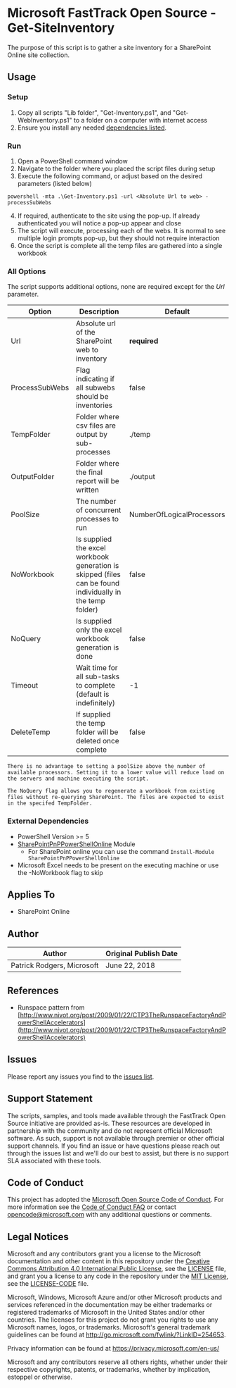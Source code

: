 # Microsoft FastTrack Open Source - Get-SiteInventory

The purpose of this script is to gather a site inventory for a SharePoint Online site collection.

## Usage

### Setup

1. Copy all scripts "Lib folder", "Get-Inventory.ps1", and "Get-WebInventory.ps1" to a folder on a computer with internet access
2. Ensure you install any needed [dependencies listed](#external-dependencies).

### Run

1. Open a PowerShell command window
2. Navigate to the folder where you placed the script files during setup
3. Execute the following command, or adjust based on the desired parameters (listed below)

`powershell -mta .\Get-Inventory.ps1 -url <Absolute Url to web> -processSubWebs`

4. If required, authenticate to the site using the pop-up. If already authenticated you will notice a pop-up appear and close
5. The script will execute, processing each of the webs. It is normal to see multiple login prompts pop-up, but they should not require interaction
6. Once the script is complete all the temp files are gathered into a single workbook

### All Options

The script supports additional options, none are required except for the _Url_ parameter.

|Option|Description|Default
|----|--------------------------|--------------------------
|Url|Absolute url of the SharePoint web to inventory|**required**
|ProcessSubWebs|Flag indicating if all subwebs should be inventories|false
|TempFolder|Folder where csv files are output by sub-processes|./temp
|OutputFolder|Folder where the final report will be written|./output
|PoolSize|The number of concurrent processes to run|NumberOfLogicalProcessors
|NoWorkbook|Is supplied the excel workbook generation is skipped (files can be found individually in the temp folder)|false
|NoQuery|Is supplied only the excel workbook generation is done|false
|Timeout|Wait time for all sub-tasks to complete (default is indefinitely)|-1
|DeleteTemp|If supplied the temp folder will be deleted once complete|false


```
There is no advantage to setting a poolSize above the number of available processors. Setting it to a lower value will reduce load on the servers and machine executing the script.
```

```
The NoQuery flag allows you to regenerate a workbook from existing files without re-querying SharePoint. The files are expected to exist in the specifed TempFolder.
```

### External Dependencies

- PowerShell Version >= 5
- [SharePointPnPPowerShellOnline](https://github.com/SharePoint/PnP-PowerShell) Module
  - For SharePoint online you can use the command `Install-Module SharePointPnPPowerShellOnline`
- Microsoft Excel needs to be present on the executing machine or use the -NoWorkbook flag to skip

## Applies To

- SharePoint Online

## Author

|Author|Original Publish Date
|----|--------------------------
|Patrick Rodgers, Microsoft|June 22, 2018|

## References

- Runspace pattern from [http://www.nivot.org/post/2009/01/22/CTP3TheRunspaceFactoryAndPowerShellAccelerators](http://www.nivot.org/post/2009/01/22/CTP3TheRunspaceFactoryAndPowerShellAccelerators)

## Issues

Please report any issues you find to the [issues list](../../../../issues).

## Support Statement

The scripts, samples, and tools made available through the FastTrack Open Source initiative are provided as-is. These resources are developed in partnership with the community and do not represent official Microsoft software. As such, support is not available through premier or other official support channels. If you find an issue or have questions please reach out through the issues list and we'll do our best to assist, but there is no support SLA associated with these tools.

## Code of Conduct

This project has adopted the [Microsoft Open Source Code of Conduct](https://opensource.microsoft.com/codeofconduct/).
For more information see the [Code of Conduct FAQ](https://opensource.microsoft.com/codeofconduct/faq/) or
contact [opencode@microsoft.com](mailto:opencode@microsoft.com) with any additional questions or comments.

## Legal Notices

Microsoft and any contributors grant you a license to the Microsoft documentation and other content
in this repository under the [Creative Commons Attribution 4.0 International Public License](https://creativecommons.org/licenses/by/4.0/legalcode),
see the [LICENSE](https://github.com/Microsoft/FastTrack/blob/master/LICENSE) file, and grant you a license to any code in the repository under the [MIT License](https://opensource.org/licenses/MIT), see the
[LICENSE-CODE](https://github.com/Microsoft/FastTrack/blob/master/LICENSE-CODE) file.

Microsoft, Windows, Microsoft Azure and/or other Microsoft products and services referenced in the documentation
may be either trademarks or registered trademarks of Microsoft in the United States and/or other countries.
The licenses for this project do not grant you rights to use any Microsoft names, logos, or trademarks.
Microsoft's general trademark guidelines can be found at http://go.microsoft.com/fwlink/?LinkID=254653.

Privacy information can be found at https://privacy.microsoft.com/en-us/

Microsoft and any contributors reserve all others rights, whether under their respective copyrights, patents,
or trademarks, whether by implication, estoppel or otherwise.
